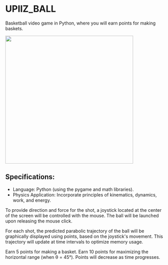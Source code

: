 # UPIIZ_BALL
Basketball video game in Python, where you will earn points for making baskets.

<img src="https://i.ibb.co/R9MXwfm/UPIIZ-BALL.png" width="400">

## Specifications:
* Language: Python (using the pygame and math libraries).
* Physics Application: Incorporate principles of kinematics, dynamics, work, and energy.

To provide direction and force for the shot, a joystick located at the center of the screen will be controlled with the mouse. The ball will be launched upon releasing the mouse click.

For each shot, the predicted parabolic trajectory of the ball will be graphically displayed using points, based on the joystick's movement. This trajectory will update at time intervals to optimize memory usage.

Earn 5 points for making a basket. Earn 10 points for maximizing the horizontal range (when θ = 45°). Points will decrease as time progresses.
